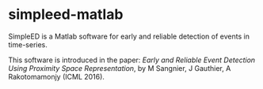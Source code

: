 # simpleed-matlab

SimpleED is a Matlab software for early and reliable detection of events in time-series.

This software is introduced in the paper:
*Early and Reliable Event Detection Using Proximity Space Representation*, by M Sangnier, J Gauthier, A Rakotomamonjy (ICML 2016).

